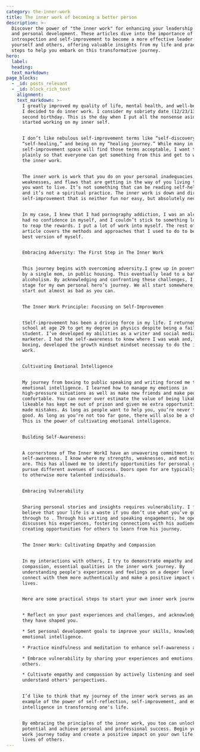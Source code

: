 ```yaml
---
category: the-inner-work
title: The inner work of becoming a better person
description: >-
  Discover the power of "the inner work" for enhancing your leadership skills
  and personal development. These articles dive into the importance of
  introspection and self-improvement to become a more effective leader of
  yourself and others, offering valuable insights from my life and practical
  steps to help you embark on this transformative journey.
hero:
  label:
  heading:
  text_markdown:
page_blocks:
  - _id: posts_relevant
  - _id: block_rich_text
    alignment:
    text_markdown: >-
      I greatly improved my quality of life, mental health, and well-being when
      I decided to do inner work. I consider my sobriety date (12/23/13) my
      second birthday. This is the day when I put all the nonsense aside and
      started working on my inner self.


      I don’t like nebulous self-improvement terms like “self-discovery,”
      “self-healing,” and being on my “healing journey.” While many in the
      self-improvement space will find those terms acceptable, I want to speak
      plainly so that everyone can get something from this and get to work on
      the inner work.


      The inner work is work that you do on your personal inadequacies,
      weaknesses, and flaws that are getting in the way of you living the life
      you want to live. It’s not something that can be reading self-help books
      and it’s not a spiritual practice. The inner work is down and dirty
      self-improvement that is neither fun nor easy, but absolutely necessary.


      In my case, I knew that I had pornography addiction, I was an alcoholic, I
      had no confidence in myself, and I couldn’t stick to something long enough
      to reap the rewards. I put a lot of work into myself. The rest of this
      article covers the methods and approaches that I used to do to become the
      best version of myself.


      Embracing Adversity: The First Step in The Inner Work


      This journey begins with overcoming adversity.I grew up in poverty, raised
      by a single mom, in public housing. This eventually lead to a battle with
      alcoholism. By acknowledging and confronting these challenges, I set the
      stage for my own personal hero’s journey. We all start somewhere, and I
      start out almost as bad as you can.


      The Inner Work Principle: Focusing on Self-Improvemen


      tSelf-improvement has been a driving force in my life. I returned to
      school at age 29 to get my degree in physics despite being a failing math
      student. I’ve developed my abilities as a writer and social media
      marketer. I had the self-awareness to know where I was weak and, thanks to
      boxing, developed the growth mindset mindset necessay to do the inner
      work.


      Cultivating Emotional Intelligence


      My journey from boxing to public speaking and writing forced me to develop
      emotional intelligence. I learned how to manage my emotions in
      high-pressure situations as well as make new friends and make people feel
      comfortable. You can never over estimate the value of being likable. Being
      likeable has kept me out of prison and given me extra opportunities when I
      made mistakes. As long as people want to help you, you’re never too far
      good. As long as you’re not too far gone, there will also be a chance.
      This is the power of cultivating emotional intelligence.


      Building Self-Awareness:


      A cornerstone of The Inner WorkI have an unwavering commitment to
      self-awareness. I know where my strengths, weaknesses, and motivations
      are. This has allowed me to identify opportunities for personal growth and
      pursue different avenues of success. Doors open for are typically closed
      to otherwise more talented individuals.


      Embracing Vulnerability


      Sharing personal stories and insights requires vulnerability. I firmly
      believe that your life is a waste if you don’t use what you’ve gone
      through to . Through his writing and speaking engagements, he openly
      discusses his experiences, fostering connections with his audience and
      creating opportunities for others to learn from his journey.


      The Inner Work: Cultivating Empathy and Compassion


      In my interactions with others, I try to demonstrate empathy and
      compassion, essential qualities in the inner work journey. By
      understanding people's experiences and feelings on a deeper level, I can
      connect with them more authentically and make a positive impact on their
      lives.


      Here are some practical steps to start your own inner work journey:


      * Reflect on your past experiences and challenges, and acknowledge how
      they have shaped you.

      * Set personal development goals to improve your skills, knowledge, or
      emotional intelligence.

      * Practice mindfulness and meditation to enhance self-awareness and focus.

      * Embrace vulnerability by sharing your experiences and emotions with
      others.

      * Cultivate empathy and compassion by actively listening and seeking to
      understand others' perspectives.


      I’d like to think that my journey of the inner work serves as an inspiring
      example of the power of self-reflection, self-improvement, and emotional
      intelligence in transforming one's life.


      By embracing the principles of the inner work, you too can unlock your
      potential and achieve personal and professional success. Begin your inner
      work journey today and create a positive impact on your own life and the
      lives of others.
---
```

